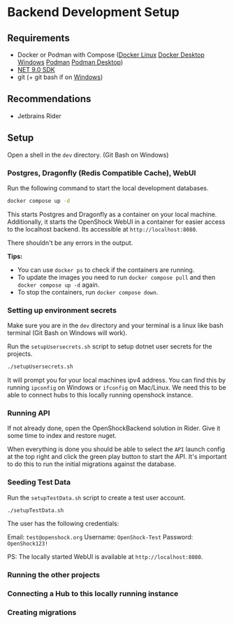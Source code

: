 # Backend Development Setup

## Requirements
- Docker or Podman with Compose ([Docker Linux](https://github.com/docker/docker-install) [Docker Desktop Windows](https://www.docker.com/products/docker-desktop/) [Podman](https://podman.io/docs/installation) [Podman Desktop](https://podman-desktop.io/))
- [NET 9.0 SDK](https://dotnet.microsoft.com/en-us/download/dotnet/9.0)
- git (+ git bash if on [Windows](https://git-scm.com/downloads))

## Recommendations
- Jetbrains Rider

## Setup

Open a shell in the `dev` directory. (Git Bash on Windows)

### Postgres, Dragonfly (Redis Compatible Cache), WebUI 

Run the following command to start the local development databases.

```bash
docker compose up -d
```

This starts Postgres and Dragonfly as a container on your local machine.
Additionally, it starts the OpenShock WebUI in a container for easier access to the localhost backend.
Its accessible at `http://localhost:8080`.

There shouldn't be any errors in the output.

**Tips:**
- You can use `docker ps` to check if the containers are running.
- To update the images you need to run `docker compose pull` and then `docker compose up -d` again.
- To stop the containers, run `docker compose down`.

### Setting up environment secrets

Make sure you are in the `dev` directory and your terminal is a linux like bash terminal (Git Bash on Windows will work).

Run the `setupUsersecrets.sh` script to setup dotnet user secrets for the projects.
```bash
./setupUsersecrets.sh
```

It will prompt you for your local machines ipv4 address. You can find this by running `ipconfig` on Windows or `ifconfig` on Mac/Linux.
We need this to be able to connect hubs to this locally running openshock instance.

### Running API

If not already done, open the OpenShockBackend solution in Rider.
Give it some time to index and restore nuget.

When everything is done you should be able to select the `API` launch config at the top right and click the green play button to start the API.
It's important to do this to run the initial migrations against the database.

### Seeding Test Data

Run the `setupTestData.sh` script to create a test user account.

```bash
./setupTestData.sh
```

The user has the following credentials:

Email: `test@openshock.org`
Username: `OpenShock-Test`
Password: `OpenShock123!`

PS: The locally started WebUI is available at `http://localhost:8080`.


### Running the other projects

### Connecting a Hub to this locally running instance

### Creating migrations 